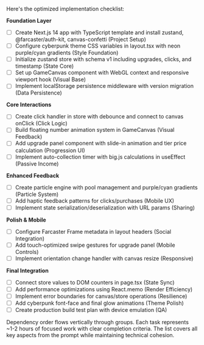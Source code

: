 Here's the optimized implementation checklist:

**Foundation Layer**
- [ ] Create Next.js 14 app with TypeScript template and install zustand, @farcaster/auth-kit, canvas-confetti (Project Setup)
- [ ] Configure cyberpunk theme CSS variables in layout.tsx with neon purple/cyan gradients (Style Foundation)
- [ ] Initialize zustand store with schema v1 including upgrades, clicks, and timestamp (State Core)
- [ ] Set up GameCanvas component with WebGL context and responsive viewport hook (Visual Base)
- [ ] Implement localStorage persistence middleware with version migration (Data Persistence)

**Core Interactions**
- [ ] Create click handler in store with debounce and connect to canvas onClick (Click Logic)
- [ ] Build floating number animation system in GameCanvas (Visual Feedback)
- [ ] Add upgrade panel component with slide-in animation and tier price calculation (Progression UI)
- [ ] Implement auto-collection timer with big.js calculations in useEffect (Passive Income)

**Enhanced Feedback**
- [ ] Create particle engine with pool management and purple/cyan gradients (Particle System)
- [ ] Add haptic feedback patterns for clicks/purchases (Mobile UX)
- [ ] Implement state serialization/deserialization with URL params (Sharing)

**Polish & Mobile**
- [ ] Configure Farcaster Frame metadata in layout headers (Social Integration)
- [ ] Add touch-optimized swipe gestures for upgrade panel (Mobile Controls)
- [ ] Implement orientation change handler with canvas resize (Responsive)

**Final Integration**
- [ ] Connect store values to DOM counters in page.tsx (State Sync)
- [ ] Add performance optimizations using React.memo (Render Efficiency)
- [ ] Implement error boundaries for canvas/store operations (Resilience)
- [ ] Add cyberpunk font-face and final glow animations (Theme Polish)
- [ ] Create production build test plan with device emulation (QA)

Dependency order flows vertically through groups. Each task represents ~1-2 hours of focused work with clear completion criteria. The list covers all key aspects from the prompt while maintaining technical cohesion.